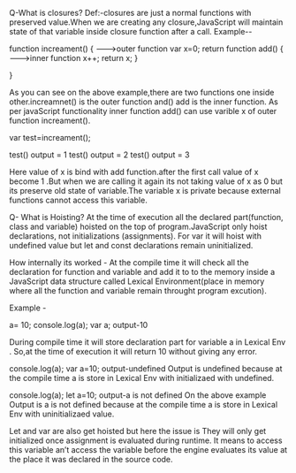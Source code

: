 Q-What is closures?
Def:-closures are just a normal functions with preserved value.When we are creating any closure,JavaScript will maintain state of that variable inside closure function after a call.
Example--

 function increament() {  --->outer function
  var x=0;
  return function add() {  --->inner function
    x++;
    return x;
  }

}

As you can see on the above example,there are two functions one inside other.increamnet() is the outer function and() add is the inner function.
As per javaScript functionality inner function add() can use varible x of outer function increament().

var test=increament();

test()
output = 1
test()
output = 2
test()
output = 3

Here value of x is bind with add function.after the first call value of x become 1 .But when we are calling it again its not taking value of x as 0 
but its preserve old state of variable.The variable x is private because external functions cannot access this variable.

Q- What is Hoisting?
At the time of execution all the declared part(function, class and variable) hoisted  on the top of program.JavaScript only hoist declarations, not initializations (assignments).
For var it will hoist with undefined value but let and const declarations remain uninitialized.

How internally its worked -
At the compile time it will check all the declaration for function and variable and add it to to the memory inside a JavaScript data structure called
Lexical Environment(place in memory where all the function and variable remain throught program excution). 

Example -

a= 10;
console.log(a);
var a;
output-10

During compile time it will store declaration part for variable a in Lexical Env .
So,at the time of execution it will return 10 without giving any error.

console.log(a);
var a=10;
output-undefined
Output is undefined because at the compile time a is store in Lexical Env with initializaed with undefined.


console.log(a);
let a=10;
output-a is not defined
On the above example Output is a is not defined because at the compile time a is store in Lexical Env with uninitializaed value.

Let and var are also get hoisted but here the issue is They will only get initialized once assignment is evaluated during runtime.
It means to access this variable an’t access the variable before the engine evaluates its value at the place it was declared in the source code. 






